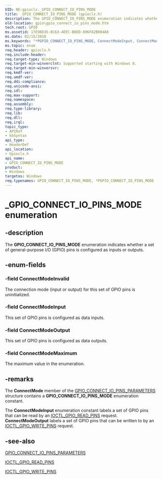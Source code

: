 ```yaml
---
UID: NE:gpioclx._GPIO_CONNECT_IO_PINS_MODE
title: _GPIO_CONNECT_IO_PINS_MODE (gpioclx.h)
description: The GPIO_CONNECT_IO_PINS_MODE enumeration indicates whether a set of general-purpose I/O (GPIO) pins is configured as inputs or outputs.
old-location: gpio\gpio_connect_io_pins_mode.htm
tech.root: GPIO
ms.assetid: 17E98D35-8C63-4EEC-B8DD-896FA2B084A8
ms.date: 02/15/2018
ms.keywords: "*PGPIO_CONNECT_IO_PINS_MODE, ConnectModeInput, ConnectModeInvalid, ConnectModeMaximum, ConnectModeOutput, GPIO.gpio_connect_io_pins_mode, GPIO_CONNECT_IO_PINS_MODE, GPIO_CONNECT_IO_PINS_MODE enumeration [Parallel Ports], _GPIO_CONNECT_IO_PINS_MODE, gpioclx/ConnectModeInput, gpioclx/ConnectModeInvalid, gpioclx/ConnectModeMaximum, gpioclx/ConnectModeOutput, gpioclx/GPIO_CONNECT_IO_PINS_MODE"
ms.topic: enum
req.header: gpioclx.h
req.include-header: 
req.target-type: Windows
req.target-min-winverclnt: Supported starting with Windows 8.
req.target-min-winversvr: 
req.kmdf-ver: 
req.umdf-ver: 
req.ddi-compliance: 
req.unicode-ansi: 
req.idl: 
req.max-support: 
req.namespace: 
req.assembly: 
req.type-library: 
req.lib: 
req.dll: 
req.irql: 
topic_type:
- APIRef
- kbSyntax
api_type:
- HeaderDef
api_location:
- Gpioclx.h
api_name:
- GPIO_CONNECT_IO_PINS_MODE
product:
- Windows
targetos: Windows
req.typenames: GPIO_CONNECT_IO_PINS_MODE, *PGPIO_CONNECT_IO_PINS_MODE
---
```


# _GPIO_CONNECT_IO_PINS_MODE enumeration


## -description


The <b>GPIO_CONNECT_IO_PINS_MODE</b> enumeration indicates whether a set of general-purpose I/O (GPIO) pins is configured as inputs or outputs.


## -enum-fields




### -field ConnectModeInvalid

The connection mode (input or output) for this set of GPIO pins is uninitialized.


### -field ConnectModeInput

This set of GPIO pins is configured as data inputs.


### -field ConnectModeOutput

This set of GPIO pins is configured as data outputs.


### -field ConnectModeMaximum

The maximum value in the enumeration.


## -remarks



The <b>ConnectMode</b> member of the <a href="https://docs.microsoft.com/windows-hardware/drivers/ddi/content/gpioclx/ns-gpioclx-_gpio_connect_io_pins_parameters">GPIO_CONNECT_IO_PINS_PARAMETERS</a> structure contains a <b>GPIO_CONNECT_IO_PINS_MODE</b> enumeration constant.

The <b>ConnectModeInput</b> enumeration constant labels a set of GPIO pins that can be read by an <a href="https://docs.microsoft.com/windows-hardware/drivers/ddi/content/gpio/ni-gpio-ioctl_gpio_read_pins">IOCTL_GPIO_READ_PINS</a> request. <b>ConnectModeOutput</b> labels a set of GPIO pins that can be written to by an <a href="https://docs.microsoft.com/windows-hardware/drivers/ddi/content/gpio/ni-gpio-ioctl_gpio_write_pins">IOCTL_GPIO_WRITE_PINS</a> request.




## -see-also




<a href="https://docs.microsoft.com/windows-hardware/drivers/ddi/content/gpioclx/ns-gpioclx-_gpio_connect_io_pins_parameters">GPIO_CONNECT_IO_PINS_PARAMETERS</a>



<a href="https://docs.microsoft.com/windows-hardware/drivers/ddi/content/gpio/ni-gpio-ioctl_gpio_read_pins">IOCTL_GPIO_READ_PINS</a>



<a href="https://docs.microsoft.com/windows-hardware/drivers/ddi/content/gpio/ni-gpio-ioctl_gpio_write_pins">IOCTL_GPIO_WRITE_PINS</a>
 

 

